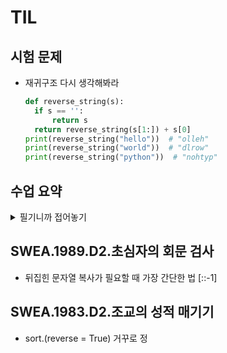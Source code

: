 # TIL

## 시험 문제

- 재귀구조 다시 생각해봐라
  ```python
  def reverse_string(s):
    if s == '':
        return s
    return reverse_string(s[1:]) + s[0]
  print(reverse_string("hello"))  # "olleh"
  print(reverse_string("world"))  # "dlrow"
  print(reverse_string("python"))  # "nohtyp"
  ```

## 수업 요약
<details>
<summary>필기니까 접어놓기</summary>

<!-- summary 아래 한칸 공백 두어야함 -->

## APS(Algorithm Problem Solving) 기본 학습

- 입출력을 제외한 내장함수 사용하지 않기
- 기본적인 내장함수의 동작원리 이해
- Pseudocode 슈도코드 의사코드?  
  순서도 같은 거
- 좋은 알고리즘이란? 정확성. 작업량, 메모리 사용량, 단순성, 최적성
- Time Complexity 시간복잡도  
  Big-O Notation = O(f(n))  
  f(n)은 n으로 표현된 연산량 식의 계수를 제거한 최고차항으로 나옴  
  ![image](https://github.com/user-attachments/assets/eb0da04b-c610-4cb1-91a1-111884f680d2)  
  ![image](https://github.com/user-attachments/assets/664b5cb1-9a82-4d7c-ae2c-5191292ebf57)  

### 배열(array)
- 일정한 자료형의 변수들을 하나의 이름으로 열거하여 사용하는 자료구조
- 1차원 배열
- 배열 활용 예제 gravity 기억해라

## Sort 정렬
### Bubble Sort 버블 정렬
- 인접한 두 개의 원소를 비교하며 자리를 계속 교환하는 방식
- 한 단계가 끝나면 가장 큰 원소가 마지막 자리로 정렬(오름차순)
- O(n^2)
- 교환을 표시하는 파이썬의 고유의 표현? 다른 언어랑 다른 표현
  ```python
  a[j], a[j+1] = a[j+1], a[j]
  ```

</details>

## SWEA.1989.D2.초심자의 회문 검사
- 뒤집힌 문자열 복사가 필요할 때 가장 간단한 법 [::-1]

## SWEA.1983.D2.조교의 성적 매기기
- sort.(reverse = True) 거꾸로 정
